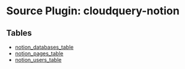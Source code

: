 # Source Plugin: cloudquery-notion

## Tables

- [notion_databases_table](../../../../../website/tables/notion/notion_databases_table.md)
- [notion_pages_table](../../../../../website/tables/notion/notion_pages_table.md)
- [notion_users_table](../../../../../website/tables/notion/notion_users_table.md)